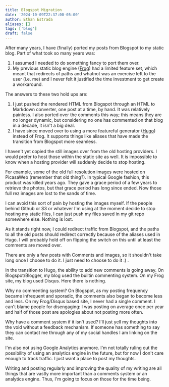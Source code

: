 ```yaml
---
title: Blogspot Migration
date: '2024-10-09T22:37:00-05:00'
author: Ethan Estrada
aliases: []
tags: ['blog']
draft: false
---
```


After many years, I have (finally) ported my posts
from Blogspot to my static blog.
Part of what took so many years was:

1. I assumed I needed to do something fancy to port them over.
2. My previous static blog engine ([Frog](https://github.com/greghendershott/frog))
   had a limited feature set,
   which meant that redirects of paths and whatnot
   was an exercise left to the user (i.e. me)
   and I never felt it justified the time investment to get create a workaround.

The answers to these two hold ups are:

1. I just pushed the rendered HTML from Blogspot
   through an HTML to Markdown converter,
   one post at a time, by hand.
   It was relatively painless.
   I also ported over the comments this way;
   this means they are no longer dynamic,
   but considering no one has commented on that blog in a decade,
   it isn't a big deal.
2. I have since moved over to using a more featureful generator ([Hugo](https://gohugo.io/))
   instead of Frog.
   It supports things like aliases
   that have made the transition from Blogspot more seamless.

I haven't yet copied the still images over from the old hosting providers.
I would prefer to host those within the static site as well.
It is impossible to know
when a hosting provider will suddenly decide to stop hosting.

For example, some of the old full resolution images were hosted on PicasaWeb
(remember that old thing?).
In typical Google fashion,
this product was killed years ago.
They gave a grace period of a few years to retrieve the photos,
but that grace period has long since ended.
Now those full rez images are lost to the sands of time.

I can avoid this sort of pain by hosting the images myself.
If the people behind Github or S3 or whatever I'm using at the moment
decide to stop hosting my static files,
I can just push my files saved in my git repo somewhere else.
Nothing is lost.

As it stands right now, I could redirect traffic from Blogspot,
and the paths to all the old posts should redirect correctly
because of the aliases used in Hugo.
I will probably hold off on flipping the switch on this
until at least the comments are moved over.

There are only a few posts with Comments and images,
so it shouldn't take long once I choose to do it.
I just need to choose to do it :) .

In the transition to Hugo,
the ability to add new comments is going away.
On Blogspot/Blogger, my blog used the builtin commenting system.
On my Frog site, my blog used Disqus.
Here there is nothing.

Why no commenting system?
On Blogspot, as my posting frequency became infrequent and sporadic,
the comments also began to become less and less.
On my Frog/Disqus based site,
I never had a single comment.
I can't blame people for disengaging:
I was posting on average once per year
and half of those post are apologies about not posting more often.

Why have a comment system if it isn't used?
I'll just yell my thoughts into the void
without a feedback mechanism.
If someone has something to say they can contact me
through any of my social handles I am linking on the site.

I'm also not using Google Analytics anymore.
I'm not totally ruling out the possibility of using an analytics engine in the future,
but for now I don't care enough to track traffic.
I just want a place to post my thoughts.

Writing and posting regularly and improving the quality of my writing
are all things
that are vastly more important than a comments system or an analytics engine.
Thus, I'm going to focus on those for the time being.
